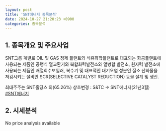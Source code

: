 ```yaml
---
layout: post
title: 'SNT에너지 종목분석'
date: 2024-10-27 21:20:23 +0900
categories: 종목분석
---
```


## 1. 종목개요 및 주요사업

SNT그룹 계열로 OIL 및 GAS 정제 플랜트와 석유화학플랜트로 대표되는 화공플랜트에 사용되는 제품인 공랭식 열교환기와 복합화력발전소와 열병합 발전소, 원자력 발전소에 사용되는 제품인 배열회수보일러, 복수기 및 대표적인 대기오염 성분인 질소 산화물을 저감시키는 설비인 SCR(SELECTIVE CATALYST REDUCTION) 등을 설계 및 생산.

최대주주는 SNT홀딩스 외(65.26%) 상호변경 : S&TC -> SNT에너지(21년3월)
[#SNT에너지](#)

## 2. 시세분석

No price analysis available
